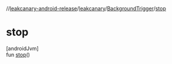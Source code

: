 //[leakcanary-android-release](../../../index.md)/[leakcanary](../index.md)/[BackgroundTrigger](index.md)/[stop](stop.md)

# stop

[androidJvm]\
fun [stop](stop.md)()
